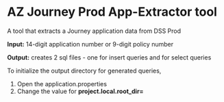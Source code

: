 # AZ Journey Prod App-Extractor tool
A tool that extracts a Journey application data from DSS Prod 

**Input:** 14-digit application number or 9-digit policy number

**Output:** creates 2 sql files - one for insert queries and for select queries

To initialize the output directory for generated queries, 
1. Open the application.properties
2. Change the value for **project.local.root_dir=** 
